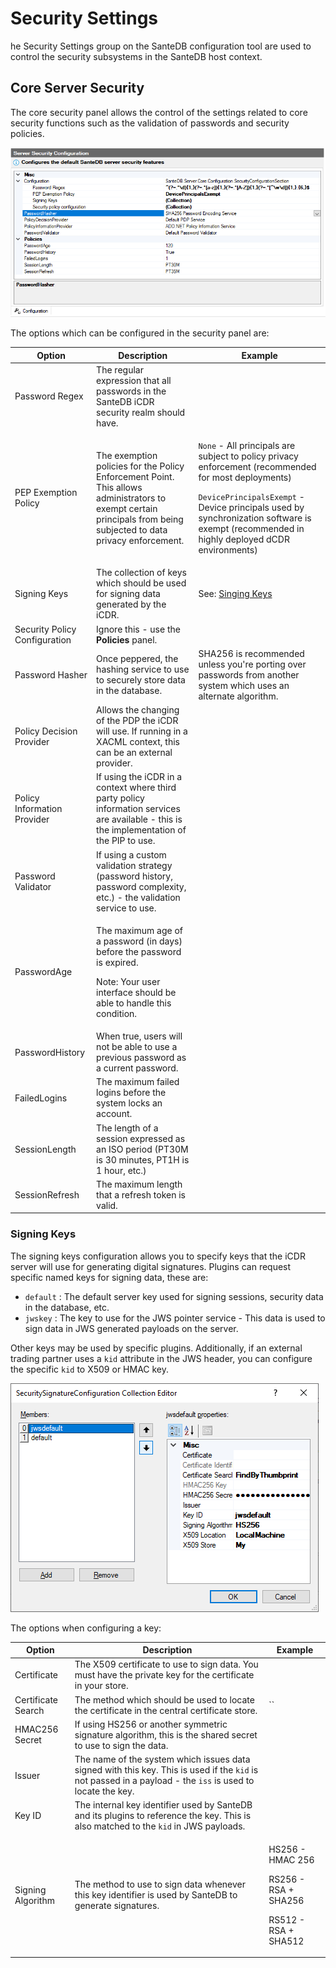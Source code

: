 # Security Settings

he Security Settings group on the SanteDB configuration tool are used to control the security subsystems in the SanteDB host context.

## Core Server Security

The core security panel allows the control of the settings related to core security functions such as the validation of passwords and security policies.

![](<../../../../../.gitbook/assets/image (427) (1).png>)

The options which can be configured in the security panel are:

| Option                        | Description                                                                                                                                                        | Example                                                                                                                                                                                                                                                                            |
| ----------------------------- | ------------------------------------------------------------------------------------------------------------------------------------------------------------------ | ---------------------------------------------------------------------------------------------------------------------------------------------------------------------------------------------------------------------------------------------------------------------------------- |
| Password Regex                | The regular expression that all passwords in the SanteDB iCDR security realm should have.                                                                          |                                                                                                                                                                                                                                                                                    |
| PEP Exemption Policy          | The exemption policies for the Policy Enforcement Point. This allows administrators to exempt certain principals from being subjected to data privacy enforcement. | <p><code>None</code> - All principals are subject to policy privacy enforcement (recommended for most deployments)</p><p><code>DevicePrincipalsExempt</code> - Device principals used by synchronization software is exempt (recommended in highly deployed dCDR environments)</p> |
| Signing Keys                  | The collection of keys which should be used for signing data generated by the iCDR.                                                                                | See: [Singing Keys](./#undefined)                                                                                                                                                                                                                                                  |
| Security Policy Configuration | Ignore this - use the **Policies** panel.                                                                                                                          |                                                                                                                                                                                                                                                                                    |
| Password Hasher               | Once peppered, the hashing service to use to securely store data in the database.                                                                                  | SHA256 is recommended unless you're porting over passwords from another system which uses an alternate algorithm.                                                                                                                                                                  |
| Policy Decision Provider      | Allows the changing of the PDP the iCDR will use. If running in a XACML context, this can be an external provider.                                                 |                                                                                                                                                                                                                                                                                    |
| Policy Information Provider   | If using the iCDR in a context where third party policy information services are available - this is the implementation of the PIP to use.                         |                                                                                                                                                                                                                                                                                    |
| Password Validator            | If using a custom validation strategy (password history, password complexity, etc.) - the validation service to use.                                               |                                                                                                                                                                                                                                                                                    |
| PasswordAge                   | <p>The maximum age of a password (in days) before the password is expired. </p><p>Note: Your user interface should be able to handle this condition.</p>           |                                                                                                                                                                                                                                                                                    |
| PasswordHistory               | When true, users will not be able to use a previous password as a current password.                                                                                |                                                                                                                                                                                                                                                                                    |
| FailedLogins                  | The maximum failed logins before the system locks an account.                                                                                                      |                                                                                                                                                                                                                                                                                    |
| SessionLength                 | The length of a session expressed as an ISO period (PT30M is 30 minutes, PT1H is 1 hour, etc.)                                                                     |                                                                                                                                                                                                                                                                                    |
| SessionRefresh                | The maximum length that a refresh token is valid.                                                                                                                  |                                                                                                                                                                                                                                                                                    |

### Signing Keys

The signing keys configuration allows you to specify keys that the iCDR server will use for generating digital signatures. Plugins can request specific named keys for signing data, these are:

* `default` : The default server key used for signing sessions, security data in the database, etc.
* `jwskey` : The key to use for the JWS pointer service - This data is used to sign data in JWS generated payloads on the server.

Other keys may be used by specific plugins. Additionally, if an external trading partner uses a `kid` attribute in the JWS header, you can configure the specific `kid` to X509 or HMAC key.

![](<../../../../../.gitbook/assets/image (430) (1).png>)

The options when configuring a key:

| Option             | Description                                                                                                                                                | Example                                                                       |
| ------------------ | ---------------------------------------------------------------------------------------------------------------------------------------------------------- | ----------------------------------------------------------------------------- |
| Certificate        | The X509 certificate to use to sign data. You must have the private key for the certificate in your store.                                                 |                                                                               |
| Certificate Search | The method which should be used to locate the certificate in the central certificate store.                                                                | ``                                                                            |
| HMAC256 Secret     | If using HS256 or another symmetric signature algorithm, this is the shared secret to use to sign the data.                                                |                                                                               |
| Issuer             | The name of the system which issues data signed with this key. This is used if the `kid` is not passed in a payload - the `iss` is used to locate the key. |                                                                               |
| Key ID             | The internal key identifier used by SanteDB and its plugins to reference the key. This is also matched to the `kid` in JWS payloads.                       |                                                                               |
| Signing Algorithm  | The method to use to sign data whenever this key identifier is used by SanteDB to generate signatures.                                                     | <p>HS256 - HMAC 256</p><p>RS256 - RSA + SHA256</p><p>RS512 - RSA + SHA512</p> |

